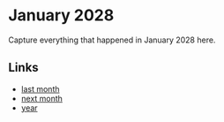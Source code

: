# January 2028

Capture everything that happened in January 2028 here.

## Links
- [last month](calendar/months/2027-12.md)
- [next month](calendar/months/2028-02.md)
- [year](calendar/years/2028.md)